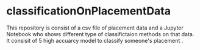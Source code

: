 # classificationOnPlacementData
This repository is consist of a csv file of placement data and a Jupyter Notebook who shows different type of classifictaion methods on that data.
It consisit of 5 high accuarcy model to classify someone's placement .
